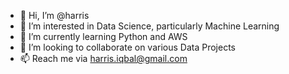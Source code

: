 - 👋 Hi, I’m @harris
- 👀 I’m interested in Data Science, particularly Machine Learning
- 🌱 I’m currently learning Python and AWS
- 💞️ I’m looking to collaborate on various Data Projects
- 📫 Reach me via harris.iqbal@gmail.com

<!---
harrisiq/harrisiq is a ✨ special ✨ repository because its `README.md` (this file) appears on your GitHub profile.
You can click the Preview link to take a look at your changes.
--->

